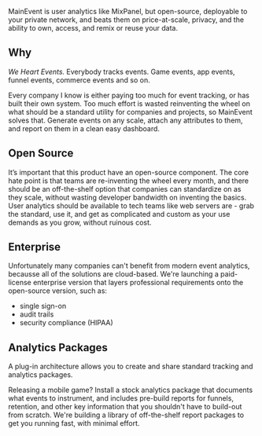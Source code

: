 MainEvent is user analytics like MixPanel, but open-source, deployable to your private network, and beats them on price-at-scale, privacy, and the ability to own, access, and remix or reuse your data.

## Why

*We Heart Events.* Everybody tracks events. Game events, app events, funnel events, commerce events and so on.

Every company I know is either paying too much for event tracking, or has built their own system.
Too much effort is wasted reinventing the wheel on what should be a standard utility for companies and projects,
so MainEvent solves that.  Generate events on any scale, attach any attributes to them, and report on them
in a clean easy dashboard.

## Open Source
It’s important that this product have an open-source component.  The core hate point is that teams are re-inventing the wheel every month, and there should be an off-the-shelf option that companies can standardize on as they scale, without wasting developer bandwidth on inventing the basics.  User analytics should be available to tech teams like web servers are - grab the standard, use it, and get as complicated and custom as your use demands as you grow, without ruinous cost.

## Enterprise
Unfortunately many companies can't benefit from modern event analytics, becausse all of the solutions are cloud-based.
We're launching a paid-license enterprise version that layers professional requirements onto the open-source version, such as:
* single sign-on
* audit trails
* security compliance (HIPAA)

## Analytics Packages
A plug-in architecture allows you to create and share standard tracking and analytics packages.  

Releasing a mobile game?  Install a stock analytics package that documents what events to instrument, and includes pre-build reports for funnels, retention, and other key information that you shouldn't have to build-out from scratch.
We're building a library of off-the-shelf report packages to get you running fast, with minimal effort.
